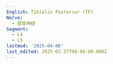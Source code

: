```yaml
---
English: Tibialis Posterior (TP)
Nerve:
  - 脛骨神経
Segment:
  - L4
  - L5
lastmod: '2025-04-06'
last_edited: 2025-02-27T00:00:00.000Z
---
```



